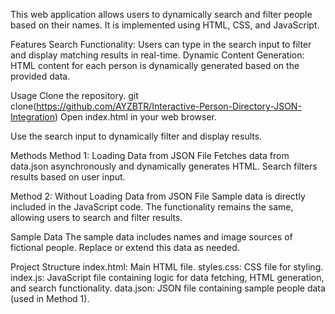 This web application allows users to dynamically search and filter people based on their names. It is implemented using HTML, CSS, and JavaScript.

Features
Search Functionality: Users can type in the search input to filter and display matching results in real-time.
Dynamic Content Generation: HTML content for each person is dynamically generated based on the provided data.

Usage
Clone the repository.
git clone(https://github.com/AYZBTR/Interactive-Person-Directory-JSON-Integration)
Open index.html in your web browser.

Use the search input to dynamically filter and display results.

Methods
Method 1: Loading Data from JSON File
Fetches data from data.json asynchronously and dynamically generates HTML. Search filters results based on user input.

Method 2: Without Loading Data from JSON File
Sample data is directly included in the JavaScript code. The functionality remains the same, allowing users to search and filter results.

Sample Data
The sample data includes names and image sources of fictional people. Replace or extend this data as needed.

Project Structure
index.html: Main HTML file.
styles.css: CSS file for styling.
index.js: JavaScript file containing logic for data fetching, HTML generation, and search functionality.
data.json: JSON file containing sample people data (used in Method 1).
